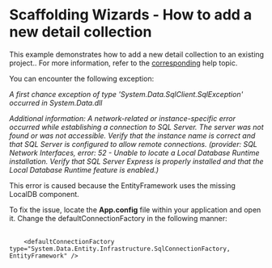 # Scaffolding Wizards - How to add a new detail collection


<p>This example demonstrates how to add a new detail collection to an existing project.. For more information, refer to the <a href="https://documentation.devexpress.com/#WPF/CustomDocument17156">corresponding</a> help topic.</p>
<p>You can encounter the following exception:</p>
<p><em>A first chance exception of type 'System.Data.SqlClient.SqlException' occurred in System.Data.dll</em></p>
<p><em>Additional information: A network-related or instance-specific error occurred while establishing a connection to SQL Server. The server was not found or was not accessible. Verify that the instance name is correct and that SQL Server is configured to allow remote connections. (provider: SQL Network Interfaces, error: 52 - Unable to locate a Local Database Runtime installation. Verify that SQL Server Express is properly installed and that the Local Database Runtime feature is enabled.)</em></p>
<p>This error is caused because the EntityFramework uses the missing LocalDB component.</p>
<p>To fix the issue, locate the <strong>App.config</strong> file within your application and open it. Change the defaultConnectionFactory in the following manner:<br /><br /></p>


```xaml
    <defaultConnectionFactory type="System.Data.Entity.Infrastructure.SqlConnectionFactory, EntityFramework" /> 
```



<br/>


